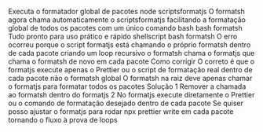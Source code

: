  Executa o formatador global de pacotes
node scriptsformatjs
 O formatsh agora chama automaticamente o scriptsformatjs facilitando a formatação global de todos os pacotes com um único comando
bash
bash formatsh
Tudo pronto para uso prático e rápido
shellscript
bash formatsh
 O erro ocorreu porque o script formatjs está chamando o próprio formatsh dentro de cada pacote criando um loop recursivo o formatsh chama o formatjs que chama o formatsh de novo em cada pacote
 Como corrigir
 O correto é que o formatjs execute apenas o Prettier ou o script de formatação real dentro de cada pacote não o formatsh global
 O formatsh na raiz deve apenas chamar o formatjs para formatar todos os pacotes
 Solução
1 Remover a chamada ao formatsh dentro do formatjs
2 No formatjs execute diretamente o Prettier ou o comando de formatação desejado dentro de cada pacote
Se quiser posso ajustar o formatjs para rodar npx prettier write  em cada pacote tornando o fluxo à prova de loops
